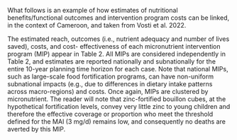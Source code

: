 What follows is an example of how estimates of nutritional benefits/functional outcomes and
intervention program costs can be linked, in the context of Cameroon, and taken from Vosti et al. 2022.

The estimated reach, outcomes (i.e., nutrient adequacy and number of lives saved), costs, and cost-
effectiveness of each micronutrient intervention program (MIP) appear in Table 2. All MIPs are
considered independently in Table 2, and estimates are reported nationally and subnationally for the
entire 10-year planning time horizon for each case. Note that national MIPs, such as large-scale food
fortification programs, can have non-uniform subnational impacts (e.g., due to differences in dietary
intake patterns across macro-regions) and costs. Once again, MIPs are clustered by micronutrient. The
reader will note that zinc-fortified bouillon cubes, at the hypothetical fortification levels, convey very
little zinc to young children and therefore the effective coverage or proportion who meet the threshold
defined for the MAI (3 mg/d) remains low, and consequently no deaths are averted by this MIP.